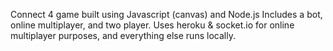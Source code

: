 Connect 4 game built using Javascript (canvas) and Node.js
Includes a bot, online multiplayer, and two player.
Uses heroku & socket.io for online multiplayer purposes, and everything else runs locally.


